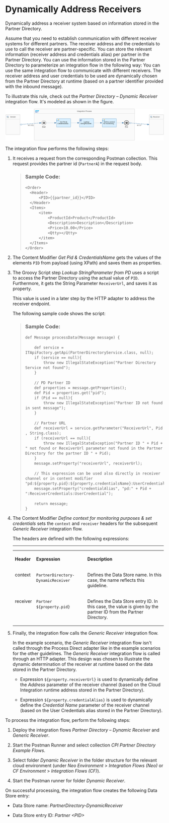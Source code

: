 <!-- loiodde6b3a212db425c97417d2295187deb -->

# Dynamically Address Receivers

Dynamically address a receiver system based on information stored in the Partner Directory.

Assume that you need to establish communication with different receiver systems for different partners. The receiver address and the credentials to use to call the receiver are partner-specific. You can store the relevant information \(receiver address and credentials alias\) per partner in the Partner Directory. You can use the information stored in the Partner Directory to parameterize an integration flow in the following way: You can use the same integration flow to communicate with different receivers. The receiver address and user credentials to be used are dynamically chosen from the Partner Directory at runtime \(based on a partner identifier provided with the inbound message\).

To illustrate this rule, check out the *Partner Directory – Dynamic Receiver* integration flow. It's modeled as shown in the figure.

 ![](images/Guidelines_Partner_Directory_Dynamic_Receiver_2baa897.png) 

The integration flow performs the following steps:

1.  It receives a request from the corresponding Postman collection. This request provides the partner id \(`PartnerA`\) in the request body.

    > ### Sample Code:  
    > ```
    > <Order>
    > 	<Header>
    > 		<PID>{{partner_id}}</PID>
    > 	</Header>
    > 	<Items>
    > 		<item>
    > 			<ProductId>Product</ProductId>
    > 			<Description>Description</Description>
    > 			<Price>10.00</Price>
    > 			<Qtty></Qtty>
    > 		</item>
    > 	</Items>
    > </Order>
    > ```

2.  The Content Modifier *Get Pid & CredentialsName* gets the values of the elements `PID` from payload \(using XPath\) and saves them as properties.

3.  The Groovy Script step *Lookup StringParameter from PD* uses a script to access the Partner Directory using the actual value of `PID`. Furthermore, it gets the String Parameter `ReceiverUrl`, and saves it as property.

    This value is used in a later step by the HTTP adapter to address the receiver endpoint.

    The following sample code shows the script:

    > ### Sample Code:  
    > ```
    > def Message processData(Message message) {
    > 
    >     def service = ITApiFactory.getApi(PartnerDirectoryService.class, null); 
    >     if (service == null){
    >         throw new IllegalStateException("Partner Directory Service not found");
    >     }       
    >     
    >     // PD Partner ID
    >     def properties = message.getProperties(); 
    >     def Pid = properties.get("pid");
    >     if (Pid == null){
    >         throw new IllegalStateException("Partner ID not found in sent message");   
    >     }
    >     
    >     // Partner URL
    >     def receiverUrl = service.getParameter("ReceiverUrl", Pid , String.class);
    >     if (receiverUrl == null){
    >         throw new IllegalStateException("Partner ID " + Pid + " not found or ReceiverUrl parameter not found in the Partner Directory for the partner ID " + Pid);      
    >     }
    >     message.setProperty("receiverUrl", receiverUrl);    
    >     
    >     // This expression can be used also directly in receiver channel or in content modifier "pd:${property.pid}:${property.credentialsName}:UserCredential"
    >     message.setProperty("credentialAlias", "pd:" + Pid + ":ReceiverCredentials:UserCredential");
    > 
    >     return message;
    > }
    > 
    > ```

4.  The Content Modifier *Define context for monitoring purposes & set credentials* sets the `context` and `receiver` headers for the subsequent *Generic Receiver* integration flow.

    The headers are defined with the following expressions:

    ****


    <table>
    <tr>
    <th valign="top">

    Header


    
    </th>
    <th valign="top">

    Expression


    
    </th>
    <th valign="top">

    Description


    
    </th>
    </tr>
    <tr>
    <td valign="top">

    context


    
    </td>
    <td valign="top">

    `PartnerDirectory-DynamicReceiver`


    
    </td>
    <td valign="top">

    Defines the Data Store name. In this case, the name reflects this guideline.


    
    </td>
    </tr>
    <tr>
    <td valign="top">

    receiver


    
    </td>
    <td valign="top">

     `Partner ${property.pid}` 


    
    </td>
    <td valign="top">

    Defines the Data Store entry ID. In this case, the value is given by the partner ID from the Partner Directory.


    
    </td>
    </tr>
    </table>
    
5.  Finally, the integration flow calls the *Generic Receiver* integration flow.

    In the example scenario, the *Generic Receiver* integration flow isn't called through the Process Direct adapter like in the example scenarios for the other guidelines. The *Generic Receiver* integration flow is called through an HTTP adapter. This design was chosen to illustrate the dynamic determination of the receiver at runtime based on the data stored in the Partner Directory.

    -   Expression `${property.receiverUrl}` is used to dynamically define the *Address* parameter of the receiver channel \(based on the Cloud Integration runtime address stored in the Partner Directory\).

    -   Expression `${property.credentialAlias}` is used to dynamically define the *Credential Name* parameter of the receiver channel \(based on the User Credentials alias stored in the Partner Directory\).



To process the integration flow, perform the following steps:

1.  Deploy the integration flows *Partner Directory – Dynamic Receiver* and *Generic Receiver*.

2.  Start the Postman Runner and select collection *CPI Partner Directory Example Flows*.

3.  Select folder *Dynamic Receiver* in the folder structure for the relevant cloud environment \(under *Neo Environment* \> *Integration Flows \(Neo\)* or *CF Environment* \> *Integration Flows \(CF\)*\).

4.  Start the Postman runner for folder *Dynamic Receiver*.


On successful processing, the integration flow creates the following Data Store entry:

-   Data Store name: *PartnerDirectory-DynamicReceiver*

-   Data Store entry ID: *Partner <PID\>*


